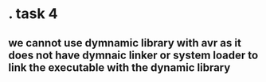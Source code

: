 # . task 4

## we cannot use dymnamic library with avr as it does not have dymnaic linker or system loader to link the executable with the dynamic library
